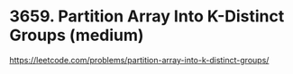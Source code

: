 # 3659. Partition Array Into K-Distinct Groups (medium)

https://leetcode.com/problems/partition-array-into-k-distinct-groups/
